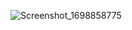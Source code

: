 
![Screenshot_1698858775](https://github.com/smakckbl/workshop3/assets/148996142/ec6aedbc-1274-4258-bb7c-38dcb28bfa87)

